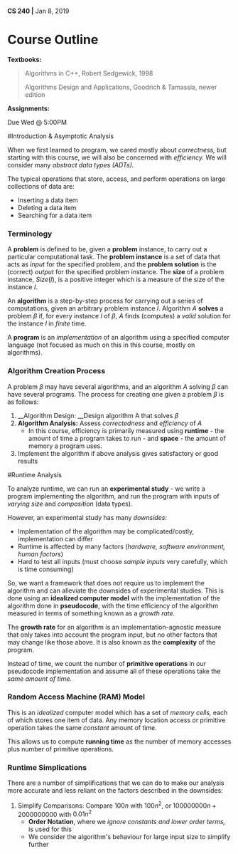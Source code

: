 __CS 240 |__ Jan 8, 2019

# Course Outline

__Textbooks:__

> Algorithms in C++, Robert Sedgewick, 1998
>
> Algorithms Design and Applications, Goodrich & Tamassia, newer edition 

__Assignments:__

Due Wed @ 5:00PM



#Introduction & Asymptotic Analysis

When we first learned to program, we cared mostly about _correctness,_ but starting with this course, we will also be concerned with _efficiency._ We will consider many _abstract data types (ADTs)._ 

The typical operations that store, access, and perform operations on large collections of data are:

- Inserting a data item
- Deleting a data item
- Searching for a data item

### Terminology

A **problem** is defined to be, given a **problem** instance, to carry out a particular computational task. The **problem instance** is a set of data that acts as _input_ for the specified problem, and the **problem solution** is the (correct) _output_ for the specified problem instance. The **size** of a problem instance, $Size(I)$, is a positive integer which is a measure of the size of the instance $I$.

An **algorithm** is a step-by-step process for carrying out a series of computations, given an arbitrary problem instance $I.$ Algorithm $A$ **solves** a problem $\beta$ if, for every instance $I$ of $\beta$, $A$ finds (computes) a _valid_ solution for the instance $I$ in _finite_ time.

A **program** is an _implementation_ of an algorithm using a specified computer language (not focused as much on this in this course, mostly on algorithms).



### Algorithm Creation Process

A problem $\beta$ may have several algorithms, and an algorithm $A$ solving $\beta$ can have several programs. The process for creating one given a problem $\beta$ is as follows:

1. __Algorithm Design: __Design algorithm A that solves $\beta$ 
2. __Algorithm Analysis:__ Assess _correctedness_ and _efficiency_ of $A$ 
   - In this course, efficiency is primarily measured using **runtime** - the amount of time a program takes to run - and **space** - the amount of memory a program uses.
3. Implement the algorithm if above analysis gives satisfactory or good results



#Runtime Analysis

To analyze runtime, we can run an **experimental study** - we write a program implementing the algorithm, and run the program with inputs of _varying size_ and _composition_ (data types). 

However, an experimental study has many _downsides:_

- Implementation of the algorithm may be complicated/costly, implementation can differ
- Runtime is affected by many factors (_hardware, software environment, human factors_)
- Hard to test all inputs (must choose _sample inputs_ very carefully, which is time consuming)

So, we want a framework that does not require us to implement the algorithm and can alleviate the downsides of experimental studies. This is done using an __idealized computer model__ with the implementation of the algorithm done in __pseudocode__, with the time efficiency of the algorithm measured in terms of something known as a _growth rate._

The **growth rate** for an algorithm is an implementation-agnostic measure that only takes into account the program input, but no other factors that may change like those above. It is also known as the __complexity__ of the program.

Instead of time, we count the number of __primitive operations__ in our pseudocode implementation and assume all of these operations take the _same amount of time._ 



### Random Access Machine (RAM) Model

This is an _idealized_ computer model which has a set of _memory cells,_ each of which stores one item of data. Any memory location access or primitive operation takes the same _constant_ amount of time. 

This allows us to compute __running time__ as the number of memory accesses plus number of primitive operations.



### Runtime Simplications

There are a number of simplifications that we can do to make our analysis more accurate and less reliant on the factors described in the downsides:

1. Simplify Comparisons: Compare $100n$ with $100n^2$, or $100000000n + 2000000000$ with $0.01n^2$
   - __Order Notation__, where we _ignore constants and lower order terms,_ is used for this
   - We consider the algorithm's behaviour for large input size to simplify further







